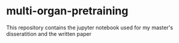 # multi-organ-pretraining
This repository contains the jupyter notebook used for my master's disseratition and the written paper
